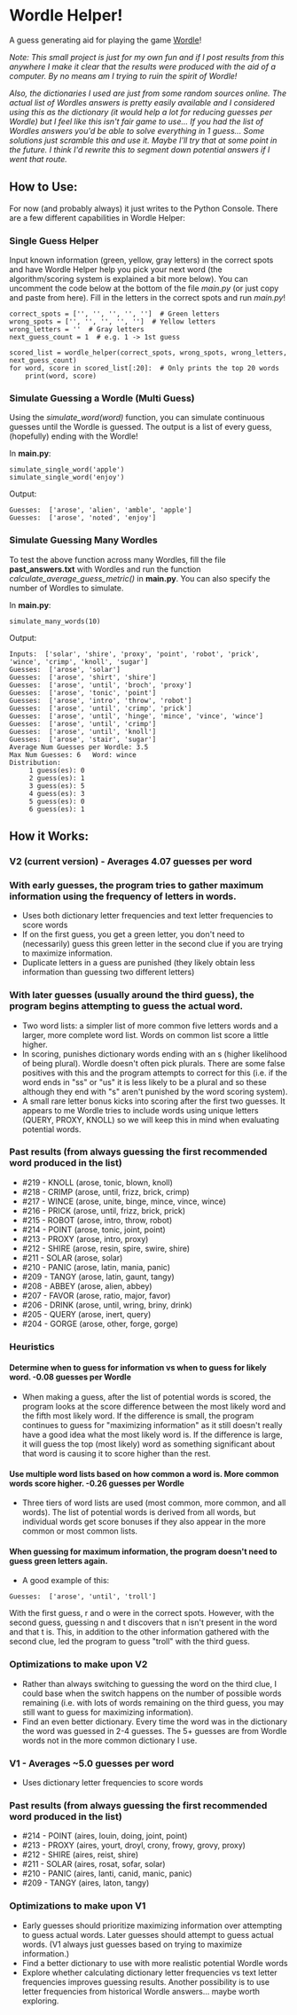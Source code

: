 # Wordle Helper!

A guess generating aid for playing the game [Wordle](https://www.powerlanguage.co.uk/wordle/)! 

_Note: This small project is just for my own fun and if I post results from this anywhere I make it clear that the results were produced with the aid of a computer. By no means am I trying to ruin the spirit of Wordle!_

_Also, the dictionaries I used are just from some random sources online. The actual list of Wordles answers is pretty easily available and I considered using this as the dictionary (it would help a lot for reducing guesses per Wordle) but I feel like this isn't fair game to use... If you had the list of Wordles answers you'd be able to solve everything in 1 guess... Some solutions just scramble this and use it. Maybe I'll try that at some point in the future. I think I'd rewrite this to segment down potential answers if I went that route._

## How to Use:
For now (and probably always) it just writes to the Python Console. There are a few different capabilities in Wordle Helper:
### **Single Guess Helper** 
Input known information (green, yellow, gray letters) in the correct spots and have Wordle Helper help you pick your next word (the algorithm/scoring system is explained a bit more below). You can uncomment the code below at the bottom of the file _main.py_ (or just copy and paste from here). Fill in the letters in the correct spots and run _main.py_!
```
correct_spots = ['', '', '', '', '']  # Green letters
wrong_spots = ['', '', '', '', '']  # Yellow letters
wrong_letters = ''  # Gray letters
next_guess_count = 1  # e.g. 1 -> 1st guess

scored_list = wordle_helper(correct_spots, wrong_spots, wrong_letters, next_guess_count)
for word, score in scored_list[:20]:  # Only prints the top 20 words
    print(word, score)
```
### **Simulate Guessing a Wordle (Multi Guess)** 
Using the _simulate_word(word)_ function, you can simulate continuous guesses until the Wordle is guessed. The output is a list of every guess, (hopefully) ending with the Wordle!

In **main.py**:
```
simulate_single_word('apple')
simulate_single_word('enjoy')
```
Output:
```
Guesses:  ['arose', 'alien', 'amble', 'apple']
Guesses:  ['arose', 'noted', 'enjoy']
```
### **Simulate Guessing Many Wordles** 
To test the above function across many Wordles, fill the file **past_answers.txt** with Wordles and run the function _calculate_average_guess_metric()_ in **main.py**. You can also specify the number of Wordles to simulate.

In **main.py**:
```
simulate_many_words(10)
```
Output:
```
Inputs:  ['solar', 'shire', 'proxy', 'point', 'robot', 'prick', 'wince', 'crimp', 'knoll', 'sugar']
Guesses:  ['arose', 'solar']
Guesses:  ['arose', 'shirt', 'shire']
Guesses:  ['arose', 'until', 'broch', 'proxy']
Guesses:  ['arose', 'tonic', 'point']
Guesses:  ['arose', 'intro', 'throw', 'robot']
Guesses:  ['arose', 'until', 'crimp', 'prick']
Guesses:  ['arose', 'until', 'hinge', 'mince', 'vince', 'wince']
Guesses:  ['arose', 'until', 'crimp']
Guesses:  ['arose', 'until', 'knoll']
Guesses:  ['arose', 'stair', 'sugar']
Average Num Guesses per Wordle: 3.5
Max Num Guesses: 6   Word: wince
Distribution:
	 1 guess(es): 0
	 2 guess(es): 1
	 3 guess(es): 5
	 4 guess(es): 3
	 5 guess(es): 0
	 6 guess(es): 1
```

## How it Works:
### V2 (current version) - Averages 4.07 guesses per word
### With early guesses, the program tries to gather maximum information using the frequency of letters in words.
- Uses both dictionary letter frequencies and text letter frequencies to score words
- If on the first guess, you get a green letter, you don't need to (necessarily) guess this green letter in the second clue if you are trying to maximize information.
- Duplicate letters in a guess are punished (they likely obtain less information than guessing two different letters)
### With later guesses (usually around the third guess), the program begins attempting to guess the actual word.
- Two word lists: a simpler list of more common five letters words and a larger, more complete word list. Words on common list score a little higher.
- In scoring, punishes dictionary words ending with an s (higher likelihood of being plural). Wordle doesn't often pick plurals. There are some false positives with this and the program attempts to correct for this (i.e. if the word ends in "ss" or "us" it is less likely to be a plural and so these although they end with "s" aren't punished by the word scoring system).
- A small rare letter bonus kicks into scoring after the first two guesses. It appears to me Wordle tries to include words using unique letters (QUERY, PROXY, KNOLL) so we will keep this in mind when evaluating potential words.

### Past results (from always guessing the first recommended word produced in the list)
- #219 - KNOLL (arose, tonic, blown, knoll)
- #218 - CRIMP (arose, until, frizz, brick, crimp)
- #217 - WINCE (arose, unite, binge, mince, vince, wince)
- #216 - PRICK (arose, until, frizz, brick, prick)
- #215 - ROBOT (arose, intro, throw, robot)
- #214 - POINT (arose, tonic, joint, point)
- #213 - PROXY (arose, intro, proxy)
- #212 - SHIRE (arose, resin, spire, swire, shire)
- #211 - SOLAR (arose, solar)
- #210 - PANIC (arose, latin, mania, panic)
- #209 - TANGY (arose, latin, gaunt, tangy)
- #208 - ABBEY (arose, alien, abbey)
- #207 - FAVOR (arose, ratio, major, favor)
- #206 - DRINK (arose, until, wring, briny, drink)
- #205 - QUERY (arose, inert, query)
- #204 - GORGE (arose, other, forge, gorge)

### Heuristics
#### Determine when to guess for information vs when to guess for likely word.  -0.08 guesses per Wordle
- When making a guess, after the list of potential words is scored, the program looks at the score difference between the most likely word and the fifth most likely word. If the difference is small, the program continues to guess for "maximizing information" as it still doesn't really have a good idea what the most likely word is. If the difference is large, it will guess the top (most likely) word as something significant about that word is causing it to score higher than the rest.
#### Use multiple word lists based on how common a word is. More common words score higher.  -0.26 guesses per Wordle 
- Three tiers of word lists are used (most common, more common, and all words). The list of potential words is derived from all words, but individual words get score bonuses if they also appear in the more common or most common lists.
#### When guessing for maximum information, the program doesn't need to guess green letters again.
- A good example of this:
```
Guesses:  ['arose', 'until', 'troll']
```
With the first guess, r and o were in the correct spots. However, with the second guess, guessing n and t discovers that n isn't present in the word and that t is. This, in addition to the other information gathered with the second clue, led the program to guess "troll" with the third guess.


### Optimizations to make upon V2
- Rather than always switching to guessing the word on the third clue, I could base when the switch happens on the number of possible words remaining (i.e. with lots of words remaining on the third guess, you may still want to guess for maximizing information).
- Find an even better dictionary. Every time the word was in the dictionary the word was guessed in 2-4 guesses. The 5+ guesses are from Wordle words not in the more common dictionary I use.

### V1 - Averages ~5.0 guesses per word
- Uses dictionary letter frequencies to score words
### Past results (from always guessing the first recommended word produced in the list)
- #214 - POINT (aires, louin, doing, joint, point)
- #213 - PROXY (aires, yourt, droyl, crony, frowy, grovy, proxy)
- #212 - SHIRE (aires, reist, shire)
- #211 - SOLAR (aires, rosat, sofar, solar)
- #210 - PANIC (aires, lanti, canid, manic, panic)
- #209 - TANGY (aires, laton, tangy)

### Optimizations to make upon V1
- Early guesses should prioritize maximizing information over attempting to guess actual words. Later guesses should attempt to guess actual words. (V1 always just guesses based on trying to maximize information.)
- Find a better dictionary to use with more realistic potential Wordle words
- Explore whether calculating dictionary letter frequencies vs text letter frequencies improves guessing results. Another possibility is to use letter frequencies from historical Wordle answers... maybe worth exploring.
